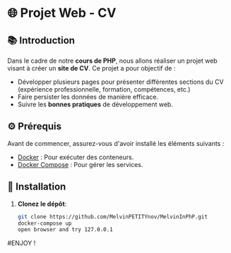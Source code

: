 # 🌐 Projet Web - CV

## 📚 Introduction

Dans le cadre de notre **cours de PHP**, nous allons réaliser un projet web visant à créer un **site de CV**. Ce projet a pour objectif de :

- Développer plusieurs pages pour présenter différentes sections du CV (expérience professionnelle, formation, compétences, etc.)
- Faire persister les données de manière efficace.
- Suivre les **bonnes pratiques** de développement web.

## ⚙️ Prérequis

Avant de commencer, assurez-vous d'avoir installé les éléments suivants :

- [Docker](https://www.docker.com/get-started) : Pour exécuter des conteneurs.
- [Docker Compose](https://docs.docker.com/compose/) : Pour gérer les services.

## 🚀 Installation

1. **Clonez le dépôt**:
   ```bash
   git clone https://github.com/MelvinPETITYnov/MelvinInPhP.git
   docker-compose up
   open browser and try 127.0.0.1 

#ENJOY !
